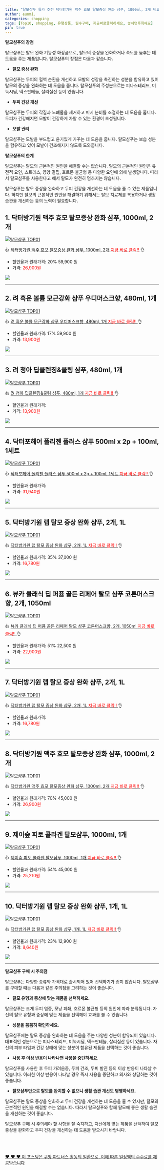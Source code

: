 ```yaml
---
title: "탈모샴푸 특가 추천 닥터방기원 맥주 효모 탈모증상 완화 샴푸, 1000ml, 2개 비교 장점"
author: eunmi.
categories: shopping
tags: [Top10, shopping, 유행상품, 필수구매, 지금바로클릭하세요, 놓치면후회해요]
pin: true
---
```

**탈모샴푸의 장점**

탈모샴푸는 탈모 완화 기능성 화장품으로, 탈모의 증상을 완화하거나 속도를 늦추는 데 도움을 주는 제품입니다. 탈모샴푸의 장점은 다음과 같습니다.

* **탈모 증상 완화**

탈모샴푸는 두피의 혈액 순환을 개선하고 모발의 성장을 촉진하는 성분을 함유하고 있어 탈모의 증상을 완화하는 데 도움을 줍니다. 탈모샴푸의 주성분으로는 피나스테리드, 미녹시딜, 덱스판테놀, 살리실산 등이 있습니다.

* **두피 건강 개선**

탈모샴푸는 두피의 각질과 노폐물을 제거하고 피지 분비를 조절하는 데 도움을 줍니다. 두피가 건강해지면 모발이 건강하게 자랄 수 있는 환경이 조성됩니다.

* **모발 관리**

탈모샴푸는 모발을 부드럽고 윤기있게 가꾸는 데 도움을 줍니다. 탈모샴푸는 보습 성분을 함유하고 있어 모발이 건조해지지 않도록 도와줍니다.

**탈모샴푸의 한계**

탈모샴푸는 탈모의 근본적인 원인을 해결할 수는 없습니다. 탈모의 근본적인 원인은 유전적 요인, 스트레스, 영양 결핍, 호르몬 불균형 등 다양한 요인에 의해 발생합니다. 따라서 탈모샴푸를 사용한다고 해서 탈모가 완전히 멈추지는 않습니다.

탈모샴푸는 탈모 증상을 완화하고 두피 건강을 개선하는 데 도움을 줄 수 있는 제품입니다. 하지만 탈모의 근본적인 원인을 해결하기 위해서는 탈모 치료제를 복용하거나 생활 습관을 개선하는 등의 노력이 필요합니다.

   

## 1. 닥터방기원 맥주 효모 탈모증상 완화 샴푸, 1000ml, 2개

[![탈모샴푸 TOP01](https://thumbnail10.coupangcdn.com/thumbnails/remote/230x230ex/image/retail/images/8828604618167778-fea4f7d2-d926-4f97-a91b-0c244b55115d.jpg)](https://link.coupang.com/re/AFFSDP?lptag=AF3617701&subid=GithubCoopas&pageKey=4354880145&traceid=V0-153&itemId=17910803692&vendorItemId=72423666435)


👍 [닥터방기원 맥주 효모 탈모증상 완화 샴푸, 1000ml, 2개 <font color=red> 지금 바로 클릭!! </font> ](https://link.coupang.com/re/AFFSDP?lptag=AF3617701&subid=GithubCoopas&pageKey=4354880145&traceid=V0-153&itemId=17910803692&vendorItemId=72423666435) 👌 


- 할인율과 원래가격: 20%  59,900   원
- 가격: <span style='color:red'>26,900원</span>

[![](/discount_price.png)](https://link.coupang.com/re/AFFSDP?lptag=AF3617701&subid=GithubCoopas&pageKey=4354880145&traceid=V0-153&itemId=17910803692&vendorItemId=72423666435)

---


   

## 2. 려 흑운 볼륨 모근강화 샴푸 우디머스크향, 480ml, 1개

[![탈모샴푸 TOP01](https://thumbnail9.coupangcdn.com/thumbnails/remote/230x230ex/image/retail/images/3121605502222048-b72eaa18-ee90-46a7-b630-86bbb5eb5050.jpg)](https://link.coupang.com/re/AFFSDP?lptag=AF3617701&subid=GithubCoopas&pageKey=7634629359&traceid=V0-153&itemId=20270551152&vendorItemId=87357674183)


👍 [려 흑운 볼륨 모근강화 샴푸 우디머스크향, 480ml, 1개 <font color=red> 지금 바로 클릭!! </font> ](https://link.coupang.com/re/AFFSDP?lptag=AF3617701&subid=GithubCoopas&pageKey=7634629359&traceid=V0-153&itemId=20270551152&vendorItemId=87357674183) 👌 


- 할인율과 원래가격: 17%  59,900   원
- 가격: <span style='color:red'>13,900원</span>

[![](/discount_price.png)](https://link.coupang.com/re/AFFSDP?lptag=AF3617701&subid=GithubCoopas&pageKey=7634629359&traceid=V0-153&itemId=20270551152&vendorItemId=87357674183)

---


   

## 3. 려 청아 딥클렌징&쿨링 샴푸, 480ml, 1개

[![탈모샴푸 TOP01](https://thumbnail9.coupangcdn.com/thumbnails/remote/230x230ex/image/retail/images/2023/10/10/17/5/7cad5eed-6044-440a-b682-0c47f756f573.jpg)](https://link.coupang.com/re/AFFSDP?lptag=AF3617701&subid=GithubCoopas&pageKey=7644011619&traceid=V0-153&itemId=20319924642&vendorItemId=87405361358)


👍 [려 청아 딥클렌징&쿨링 샴푸, 480ml, 1개 <font color=red> 지금 바로 클릭!! </font> ](https://link.coupang.com/re/AFFSDP?lptag=AF3617701&subid=GithubCoopas&pageKey=7644011619&traceid=V0-153&itemId=20319924642&vendorItemId=87405361358) 👌 


- 할인율과 원래가격: 
- 가격: <span style='color:red'>13,900원</span>

[![](/discount_price.png)](https://link.coupang.com/re/AFFSDP?lptag=AF3617701&subid=GithubCoopas&pageKey=7644011619&traceid=V0-153&itemId=20319924642&vendorItemId=87405361358)

---


   

## 4. 닥터포헤어 폴리젠 플러스 샴푸 500ml x 2p + 100ml, 1세트

[![탈모샴푸 TOP01](https://thumbnail10.coupangcdn.com/thumbnails/remote/230x230ex/image/retail/images/5648955220559239-1e1084f1-2624-449d-aac2-b7d2f2334dbd.jpg)](https://link.coupang.com/re/AFFSDP?lptag=AF3617701&subid=GithubCoopas&pageKey=5545930797&traceid=V0-153&itemId=8748626631&vendorItemId=70911761736)


👍 [닥터포헤어 폴리젠 플러스 샴푸 500ml x 2p + 100ml, 1세트 <font color=red> 지금 바로 클릭!! </font> ](https://link.coupang.com/re/AFFSDP?lptag=AF3617701&subid=GithubCoopas&pageKey=5545930797&traceid=V0-153&itemId=8748626631&vendorItemId=70911761736) 👌 


- 할인율과 원래가격: 
- 가격: <span style='color:red'>31,940원</span>

[![](/discount_price.png)](https://link.coupang.com/re/AFFSDP?lptag=AF3617701&subid=GithubCoopas&pageKey=5545930797&traceid=V0-153&itemId=8748626631&vendorItemId=70911761736)

---


   

## 5. 닥터방기원 랩 탈모 증상 완화 샴푸, 2개, 1L

[![탈모샴푸 TOP01](https://thumbnail8.coupangcdn.com/thumbnails/remote/230x230ex/image/retail/images/8829630590687672-8402d156-61c3-4faa-984e-2253a804742b.jpg)](https://link.coupang.com/re/AFFSDP?lptag=AF3617701&subid=GithubCoopas&pageKey=6778832796&traceid=V0-153&itemId=17735656481&vendorItemId=73089643943)


👍 [닥터방기원 랩 탈모 증상 완화 샴푸, 2개, 1L <font color=red> 지금 바로 클릭!! </font> ](https://link.coupang.com/re/AFFSDP?lptag=AF3617701&subid=GithubCoopas&pageKey=6778832796&traceid=V0-153&itemId=17735656481&vendorItemId=73089643943) 👌 


- 할인율과 원래가격: 35%  37,000   원
- 가격: <span style='color:red'>16,780원</span>

[![](/discount_price.png)](https://link.coupang.com/re/AFFSDP?lptag=AF3617701&subid=GithubCoopas&pageKey=6778832796&traceid=V0-153&itemId=17735656481&vendorItemId=73089643943)

---


   

## 6. 뷰카 클래식 딥 퍼퓸 골든 리페어 탈모 샴푸 코튼머스크향, 2개, 1050ml

[![탈모샴푸 TOP01](https://thumbnail6.coupangcdn.com/thumbnails/remote/230x230ex/image/retail/images/4577121812200648-8c0ee650-8243-4c98-8968-7f65ec8055dc.jpg)](https://link.coupang.com/re/AFFSDP?lptag=AF3617701&subid=GithubCoopas&pageKey=7492913557&traceid=V0-153&itemId=19596534042&vendorItemId=86703791008)


👍 [뷰카 클래식 딥 퍼퓸 골든 리페어 탈모 샴푸 코튼머스크향, 2개, 1050ml <font color=red> 지금 바로 클릭!! </font> ](https://link.coupang.com/re/AFFSDP?lptag=AF3617701&subid=GithubCoopas&pageKey=7492913557&traceid=V0-153&itemId=19596534042&vendorItemId=86703791008) 👌 


- 할인율과 원래가격: 51%  22,500   원
- 가격: <span style='color:red'>22,900원</span>

[![](/discount_price.png)](https://link.coupang.com/re/AFFSDP?lptag=AF3617701&subid=GithubCoopas&pageKey=7492913557&traceid=V0-153&itemId=19596534042&vendorItemId=86703791008)

---


   

## 7. 닥터방기원 랩 탈모 증상 완화 샴푸, 2개, 1L

[![탈모샴푸 TOP01](https://thumbnail8.coupangcdn.com/thumbnails/remote/230x230ex/image/retail/images/8829630590687672-8402d156-61c3-4faa-984e-2253a804742b.jpg)](https://link.coupang.com/re/AFFSDP?lptag=AF3617701&subid=GithubCoopas&pageKey=6778832796&traceid=V0-153&itemId=17735656481&vendorItemId=73089643943)


👍 [닥터방기원 랩 탈모 증상 완화 샴푸, 2개, 1L <font color=red> 지금 바로 클릭!! </font> ](https://link.coupang.com/re/AFFSDP?lptag=AF3617701&subid=GithubCoopas&pageKey=6778832796&traceid=V0-153&itemId=17735656481&vendorItemId=73089643943) 👌 


- 할인율과 원래가격: 
- 가격: <span style='color:red'>16,780원</span>

[![](/discount_price.png)](https://link.coupang.com/re/AFFSDP?lptag=AF3617701&subid=GithubCoopas&pageKey=6778832796&traceid=V0-153&itemId=17735656481&vendorItemId=73089643943)

---


   

## 8. 닥터방기원 맥주 효모 탈모증상 완화 샴푸, 1000ml, 2개

[![탈모샴푸 TOP01](https://thumbnail10.coupangcdn.com/thumbnails/remote/230x230ex/image/retail/images/8828604618167778-fea4f7d2-d926-4f97-a91b-0c244b55115d.jpg)](https://link.coupang.com/re/AFFSDP?lptag=AF3617701&subid=GithubCoopas&pageKey=4354880145&traceid=V0-153&itemId=17910803692&vendorItemId=72423666435)


👍 [닥터방기원 맥주 효모 탈모증상 완화 샴푸, 1000ml, 2개 <font color=red> 지금 바로 클릭!! </font> ](https://link.coupang.com/re/AFFSDP?lptag=AF3617701&subid=GithubCoopas&pageKey=4354880145&traceid=V0-153&itemId=17910803692&vendorItemId=72423666435) 👌 


- 할인율과 원래가격: 70%  45,000   원
- 가격: <span style='color:red'>26,900원</span>

[![](/discount_price.png)](https://link.coupang.com/re/AFFSDP?lptag=AF3617701&subid=GithubCoopas&pageKey=4354880145&traceid=V0-153&itemId=17910803692&vendorItemId=72423666435)

---


   

## 9. 제이숲 피토 콜라겐 탈모샴푸, 1000ml, 1개

[![탈모샴푸 TOP01](https://thumbnail7.coupangcdn.com/thumbnails/remote/230x230ex/image/retail/images/2236123353146509-2da99485-2e1e-4444-af0a-16d13c010f1d.jpg)](https://link.coupang.com/re/AFFSDP?lptag=AF3617701&subid=GithubCoopas&pageKey=7263298920&traceid=V0-153&itemId=18505757806&vendorItemId=85644825310)


👍 [제이숲 피토 콜라겐 탈모샴푸, 1000ml, 1개 <font color=red> 지금 바로 클릭!! </font> ](https://link.coupang.com/re/AFFSDP?lptag=AF3617701&subid=GithubCoopas&pageKey=7263298920&traceid=V0-153&itemId=18505757806&vendorItemId=85644825310) 👌 


- 할인율과 원래가격: 54%  45,000   원
- 가격: <span style='color:red'>25,210원</span>

[![](/discount_price.png)](https://link.coupang.com/re/AFFSDP?lptag=AF3617701&subid=GithubCoopas&pageKey=7263298920&traceid=V0-153&itemId=18505757806&vendorItemId=85644825310)

---


   

## 10. 닥터방기원 랩 탈모 증상 완화 샴푸, 1개, 1L

[![탈모샴푸 TOP01](https://thumbnail7.coupangcdn.com/thumbnails/remote/230x230ex/image/retail/images/445489827358858-08557073-e391-41b4-a9a7-3be123247ef8.jpg)](https://link.coupang.com/re/AFFSDP?lptag=AF3617701&subid=GithubCoopas&pageKey=6778832796&traceid=V0-153&itemId=18570662940&vendorItemId=3070321063)


👍 [닥터방기원 랩 탈모 증상 완화 샴푸, 1개, 1L <font color=red> 지금 바로 클릭!! </font> ](https://link.coupang.com/re/AFFSDP?lptag=AF3617701&subid=GithubCoopas&pageKey=6778832796&traceid=V0-153&itemId=18570662940&vendorItemId=3070321063) 👌 


- 할인율과 원래가격: 23%  12,900   원
- 가격: <span style='color:red'>8,640원</span>

[![](/discount_price.png)](https://link.coupang.com/re/AFFSDP?lptag=AF3617701&subid=GithubCoopas&pageKey=6778832796&traceid=V0-153&itemId=18570662940&vendorItemId=3070321063)

---
**탈모샴푸 구매 시 주의점**

탈모샴푸는 다양한 종류와 가격대로 출시되어 있어 선택하기가 쉽지 않습니다. 탈모샴푸를 구매할 때는 다음과 같은 주의점을 고려하는 것이 좋습니다.

* **탈모 유형과 증상에 맞는 제품을 선택하세요.**

탈모샴푸는 크게 두피 염증, 모낭 폐쇄, 호르몬 불균형 등의 원인에 따라 분류됩니다. 자신의 탈모 유형과 증상에 맞는 제품을 선택해야 효과를 볼 수 있습니다.

* **성분을 꼼꼼히 확인하세요.**

탈모샴푸에는 탈모 증상을 완화하는 데 도움을 주는 다양한 성분이 함유되어 있습니다. 대표적인 성분으로는 피나스테리드, 미녹시딜, 덱스판테놀, 살리실산 등이 있습니다. 자신의 피부 타입과 건강 상태에 맞는 성분이 함유된 제품을 선택하는 것이 좋습니다.

* **사용 후 이상 반응이 나타나면 사용을 중단하세요.**

탈모샴푸를 사용한 후 두피 가려움증, 두피 건조, 두피 발진 등의 이상 반응이 나타날 수 있습니다. 이러한 이상 반응이 나타날 경우 즉시 사용을 중단하고 의사와 상담하는 것이 좋습니다.

* **탈모샴푸만으로 탈모를 완치할 수 없으니 생활 습관 개선도 병행하세요.**

탈모샴푸는 탈모 증상을 완화하고 두피 건강을 개선하는 데 도움을 줄 수 있지만, 탈모의 근본적인 원인을 해결할 수는 없습니다. 따라서 탈모샴푸와 함께 탈모에 좋은 생활 습관을 개선하는 것이 좋습니다.

탈모샴푸 구매 시 주의해야 할 사항을 잘 숙지하고, 자신에게 맞는 제품을 선택하여 탈모 증상을 완화하고 두피 건강을 개선하는 데 도움을 받으시기 바랍니다.<br><br><br><br><br> [ ❤ ❤ ❤ 이 포스팅은 쿠팡 파트너스 활동의 일환으로, 이에 따른 일정액의 수수료를 제공받습니다](https://link.coupang.com/a/bcEFyh)